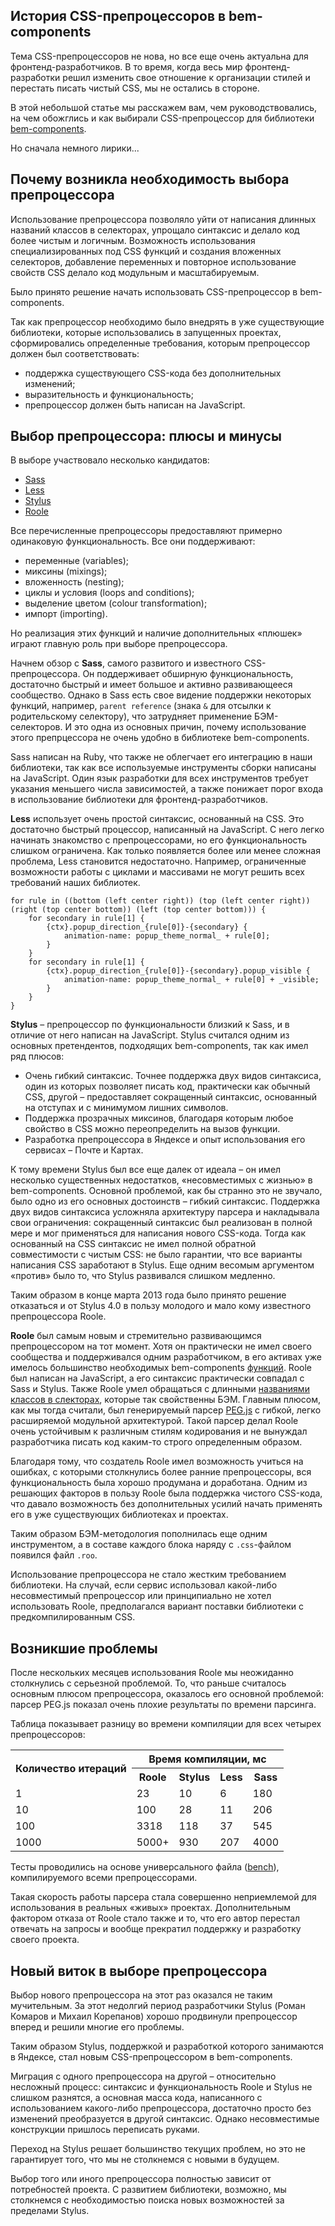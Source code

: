 ## История CSS-препроцессоров в bem-components

Тема CSS-препроцессоров не нова, но все еще очень актуальна для фронтенд-разработчиков. В то время, когда весь мир фронтенд-разработки решил изменить свое отношение к организации стилей и перестать писать чистый CSS, мы не остались в стороне.

В этой небольшой статье мы расскажем вам, чем руководствовались, на чем обожглись и как выбирали CSS-препроцессор для библиотеки [bem-components](https://github.com/bem/bem-components).

Но сначала немного лирики...

## Почему возникла необходимость выбора препроцессора

Использование препроцессора позволяло уйти от написания длинных названий классов в селекторах, упрощало синтаксис и делало код более чистым и логичным. Возможность использования специализированных под CSS функций и создания вложенных селекторов, добавление переменных и повторное использование свойств CSS делало код модульным и масштабируемым.

Было принято решение начать использовать CSS-препроцессор в bem-components.

Так как препроцессор необходимо было внедрять в уже существующие библиотеки, которые использовались в запущенных проектах, сформировались определенные требования, которым препроцессор должен был соответствовать:

* поддержка существующего CSS-кода без дополнительных изменений;
* выразительность и функциональность;
* препроцессор должен быть написан на JavaScript.

## Выбор препроцессора: плюсы и минусы

В выборе участвовало несколько кандидатов:

* [Sass](http://sass-lang.com/)
* [Less](http://lesscss.org/)
* [Stylus](http://learnboost.github.io/stylus/)
* [Roole](http://roole.org/)

Все перечисленные препроцессоры предоставляют примерно одинаковую функциональность. Все они поддерживают:

* переменные (variables);
* миксины (mixings);
* вложенность (nesting);
* циклы и условия (loops and conditions);
* выделение цветом (colour transformation);
* импорт (importing).

Но реализация этих функций и наличие дополнительных «плюшек» играют главную роль при выборе препроцессора.

Начнем обзор с **Sass**, самого развитого и известного CSS-препроцессора. Он поддерживает обширную функциональность, достаточно быстрый и имеет большое и активно развивающееся сообщество. Однако в Sass есть свое видение поддержки некоторых функций, например, `parent reference` (знака `&` для отсылки к родительскому селектору), что затрудняет применение БЭМ-селекторов. И это одна из основных причин, почему использование этого препрцессора не очень удобно в библиотеке bem-components.

Sass написан на Ruby, что также не облегчает его интеграцию в наши библиотеки, так как все используемые инструменты сборки написаны на JavaScript. Один язык разработки для всех инструментов требует указания меньшего числа зависимостей, а также понижает порог входа в использование библиотеки для фронтенд-разработчиков.

**Less** использует очень простой синтаксис, основанный на CSS. Это достаточно быстрый процессор, написанный на JavaScript. С него легко начинать знакомство с препроцессорами, но его функциональность слишком ограничена. Как только появляется более или менее сложная проблема, Less становится недостаточно. Например, ограниченные возможности работы с циклами и массивами не могут решить всех требований наших библиотек.

```
for rule in ((bottom (left center right)) (top (left center right)) (right (top center bottom)) (left (top center bottom))) {
    for secondary in rule[1] {
        {ctx}.popup_direction_{rule[0]}-{secondary} {
            animation-name: popup_theme_normal_ + rule[0];
        }
    }
    for secondary in rule[1] {
        {ctx}.popup_direction_{rule[0]}-{secondary}.popup_visible {
            animation-name: popup_theme_normal_ + rule[0] + _visible;
        }
    }
}
```

**Stylus** – препроцессор по функциональности близкий к Sass, и в отличие от него написан на JavaScript. Stylus считался одним из основных претендентов, подходящих bem-components, так как имел ряд плюсов:

* Очень гибкий синтаксис. Точнее поддержка двух видов синтаксиса, один из которых позволяет писать код, практически как обычный CSS, другой – предоставляет сокращенный синтаксис, основанный на отступах и с минимумом лишних символов.
* Поддержка прозрачных миксинов, благодаря которым любое свойство в CSS можно переопределить на вызов функции.
* Разработка препроцессора в Яндексе и опыт использования его сервисах – Почте и Картах.

К тому времени Stylus был все еще далек от идеала – он имел несколько существенных недостатков, «несовместимых с жизнью» в bem-components. Основной проблемой, как бы странно это не звучало, было одно из его основных достоинств – гибкий синтаксис. Поддержка двух видов синтаксиса усложняла архитектуру парсера и накладывала свои ограничения: сокращенный синтаксис был реализован в полной мере и мог применяться для написания нового CSS-кода. Тогда как основанный на CSS синтаксис не имел полной обратной совместимости с чистым CSS: не было гарантии, что все варианты написания CSS заработают в Stylus.
Еще одним весомым аргументом «против» было то, что Stylus развивался слишком медленно.

Таким образом в конце марта 2013 года было принято решение отказаться и от Stylus 4.0 в пользу молодого и мало кому известного препроцессора Roole.

**Roole** был самым новым и стремительно развивающимся препроцессором на тот момент. Хотя он практически не имел своего сообщества и поддерживался одним разработчиком, в его активах уже имелось большинство необходимых bem-components [функций](http://roole.org/documentation/). Roole был написан на JavaScript, а его синтаксис практически совпадал с Sass и Stylus. Также Roole умел обращаться с длинными [названиями классов в слекторах](http://noteskeeper.ru/1139/), которые так свойственны БЭМ. Главным плюсом, как мы тогда считали, был генерируемый парсер [PEG.js](https://github.com/dmajda/pegjs) с гибкой, легко расширяемой модульной архитектурой. Такой парсер делал Roole очень устойчивым к различным стилям кодирования и не вынуждал разработчика писать код каким-то строго определенным образом.

Благодаря тому, что создатель Roole имел возможность учиться на ошибках, с которыми столкнулись более ранние препроцессоры, вся функциональность была хорошо продумана и доработана. Одним из решающих факторов в пользу Roole была поддержка чистого CSS-кода, что давало возможность без дополнительных усилий начать применять его в уже существующих библиотеках и проектах.

Таким образом БЭМ-методология пополнилась еще одним инструментом, а в составе каждого блока наряду с `.css`-файлом появился файл `.roo`.

Использование препроцессора не стало жестким требованием библиотеки. На случай, если сервис использовал какой-либо несовместимый препроцессор или принципиально не хотел использовать Roole, предполагался вариант поставки библиотеки с предкомпилированным CSS.

## Возникшие проблемы

После нескольких месяцев использования Roole мы неожиданно столкнулись с серьезной проблемой. То, что раньше считалось основным плюсом препроцессора, оказалось его основной проблемой: парсер PEG.js показал очень плохие результаты по времени парсинга.

Таблица показывает разницу во времени компиляции для всех четырех препроцессоров:

<table>
    <tr>
        <th rowspan="2"> Количество итераций </th>
        <th colspan="4"> Время компиляции, мс </th>
    </tr>
    <tr>
        <th> Roole </th>
        <th> Stylus </th>
        <th> Less </th>
        <th> Sass </th>
    </tr>
    <tr>
        <td> 1 </td>
        <td> 23 </td>
        <td> 10 </td>
        <td> 6 </td>
        <td> 180 </td>
    </tr>
    <tr>
        <td> 10 </td>
        <td> 100 </td>
        <td> 28 </td>
        <td> 11 </td>
        <td> 206 </td>
    </tr>
    <tr>
        <td> 100 </td>
        <td> 3318 </td>
        <td> 118 </td>
        <td> 37 </td>
        <td> 545 </td>
    </tr>
    <tr>
        <td> 1000 </td>
        <td> 5000+ </td>
        <td> 930 </td>
        <td> 207 </td>
        <td> 4000 </td>
    </tr>
</table>

Тесты проводились на основе универсального файла ([bench](https://gist.github.com/Panya/5337f4709264477a2358#file-bench)), компилируемого всеми препроцессорами.

Такая скорость работы парсера стала совершенно неприемлемой для использования в реальных «живых» проектах. Дополнительным фактором отказа от Roole стало также и то, что его автор перестал отвечать на запросы и вообще прекратил поддержку и разработку своего проекта.

## Новый виток в выборе препроцессора

Выбор нового препроцессора на этот раз оказался не таким мучительным. За этот недолгий период разработчики Stylus (Роман Комаров и Михаил Корепанов) хорошо продвинули препроцессор вперед и решили многие его проблемы.

Таким образом Stylus, поддержкой и разработкой которого занимаются в Яндексе, стал новым CSS-препроцессором в bem-components.

Миграция с одного препроцессора на другой – относительно несложный процесс: синтаксис и функциональность Roole и Stylus не слишком разнятся, а основная масса кода, написанного с использованием какого-либо препроцессора, достаточно просто без изменений преобразуется в другой синтаксис. Однако несовместимые конструкции пришлось переписать руками.

Переход на Stylus решает большинство текущих проблем, но это не гарантирует того, что мы не столкнемся с новыми в будущем.

Выбор того или иного препроцессора полностью зависит от потребностей проекта. С развитием библиотеки, возможно, мы столкнемся с необходимостью поиска новых возможностей за пределами Stylus.
